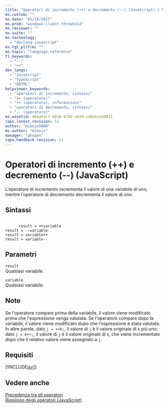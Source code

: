 ```yaml
---
title: "Operatori di incremento (++) e decremento (--) (JavaScript) | Microsoft Docs"
ms.custom: ""
ms.date: "01/18/2017"
ms.prod: "windows-client-threshold"
ms.reviewer: ""
ms.suite: ""
ms.technology: 
  - "devlang-javascript"
ms.tgt_pltfrm: ""
ms.topic: "language-reference"
f1_keywords: 
  - "--"
  - "++"
dev_langs: 
  - "JavaScript"
  - "TypeScript"
  - "DHTML"
helpviewer_keywords: 
  - "operatori di incremento, sintassi"
  - "++ (operatore)"
  - "++ (operatore), informazioni"
  - "operatori di decremento, sintassi"
  - "-- (operatore)"
ms.assetid: 49eaf4cf-8818-478d-a429-cdd2ece20811
caps.latest.revision: 11
author: "mikejo5000"
ms.author: "mikejo"
manager: "ghogen"
caps.handback.revision: 11
---
```

# Operatori di incremento (++) e decremento (--) (JavaScript)
L'operatore di incremento incrementa il valore di una variabile di uno, mentre l'operatore di decremento decrementa il valore di uno.  
  
## Sintassi  
  
```  
  
      result = ++variable  
result = --variable  
result = variable++  
result = variable--  
```  
  
## Parametri  
 `result`  
 Qualsiasi variabile.  
  
 `variable`  
 Qualsiasi variabile.  
  
## Note  
 Se l'operatore compare prima della variabile, il valore viene modificato prima che l'espressione venga valutata.  Se l'operatore compare dopo la variabile, il valore viene modificato dopo che l'espressione è stata valutata.  In altre parole, dato `j = ++k;`, il valore di `j` è il valore originale di `k` più uno; dato `j = k++;`, il valore di `j` è il valore originale di `k`, che viene incrementato dopo che il relativo valore viene assegnato a `j`.  
  
## Requisiti  
 [!INCLUDE[jsv1](../../javascript/misc/includes/jsv1-md.md)]  
  
## Vedere anche  
 [Precedenza tra gli operatori](../../javascript/operator-subtractprecedence-javascript.md)   
 [Riepilogo degli operatori \(JavaScript\)](../../javascript/misc/operator-subtractsummary-javascript.md)